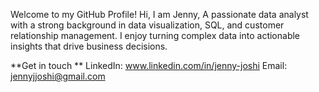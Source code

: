 Welcome to my GitHub Profile! 
Hi, I am Jenny, A passionate data analyst with a strong background in data visualization, SQL, and customer relationship management. I enjoy turning complex data into actionable insights that drive business decisions. 

**Get in touch **
LinkedIn: www.linkedin.com/in/jenny-joshi
Email: jennyjjoshi@gmail.com
